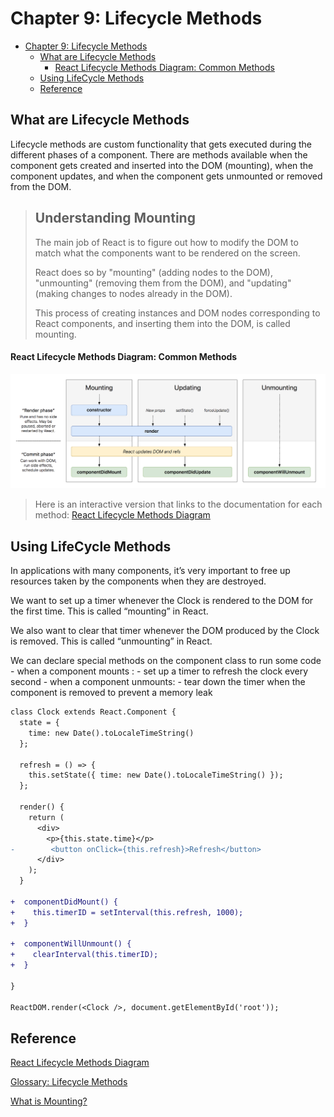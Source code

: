 # Chapter 9: Lifecycle Methods

- [Chapter 9: Lifecycle Methods](#chapter-9-lifecycle-methods)
  - [What are Lifecycle Methods](#what-are-lifecycle-methods)
      - [React Lifecycle Methods Diagram: Common Methods](#react-lifecycle-methods-diagram-common-methods)
  - [Using LifeCycle Methods](#using-lifecycle-methods)
  - [Reference](#reference)

## What are Lifecycle Methods

Lifecycle methods are custom functionality that gets executed during the different phases of a component. There are methods available when the component gets created and inserted into the DOM (mounting), when the component updates, and when the component gets unmounted or removed from the DOM.

> ## Understanding Mounting
>
> The main job of React is to figure out how to modify the DOM to match what the components want to be rendered on the screen.
>
> React does so by "mounting" (adding nodes to the DOM), "unmounting" (removing them from the DOM), and "updating" (making changes to nodes already in the DOM).
>
> This process of creating instances and DOM nodes corresponding to React components, and inserting them into the DOM, is called mounting.

#### React Lifecycle Methods Diagram: Common Methods

![React Lifecycle Methods Diagram: Common](./assets/React_lifecycle_methods_diagram-common.png)

> Here is an interactive version that links to the documentation for each method: [React Lifecycle Methods Diagram](http://projects.wojtekmaj.pl/react-lifecycle-methods-diagram/)

## Using LifeCycle Methods

In applications with many components, it’s very important to free up resources taken by the components when they are destroyed.

We want to set up a timer whenever the Clock is rendered to the DOM for the first time. This is called “mounting” in React.

We also want to clear that timer whenever the DOM produced by the Clock is removed. This is called “unmounting” in React.

We can declare special methods on the component class to run some code - when a component mounts : - set up a timer to refresh the clock every second - when a component unmounts: - tear down the timer when the component is removed to prevent a memory leak

```diff
class Clock extends React.Component {
  state = {
    time: new Date().toLocaleTimeString()
  };

  refresh = () => {
    this.setState({ time: new Date().toLocaleTimeString() });
  };

  render() {
    return (
      <div>
        <p>{this.state.time}</p>
-        <button onClick={this.refresh}>Refresh</button>
      </div>
    );
  }

+  componentDidMount() {
+    this.timerID = setInterval(this.refresh, 1000);
+  }

+  componentWillUnmount() {
+    clearInterval(this.timerID);
+  }

}

ReactDOM.render(<Clock />, document.getElementById('root'));
```

<!-- #### React Lifecycle Methods Diagram: All Methods

![React Lifecycle Methods Diagram: All](./assets/React_lifecycle_methods_diagram-all.png) -->

## Reference

[React Lifecycle Methods Diagram](http://projects.wojtekmaj.pl/react-lifecycle-methods-diagram/)

[Glossary: Lifecycle Methods](https://reactjs.org/docs/glossary.html#lifecycle-methods)

[What is Mounting?](https://stackoverflow.com/questions/31556450/what-is-mounting-in-react-js/31559566#31559566)
